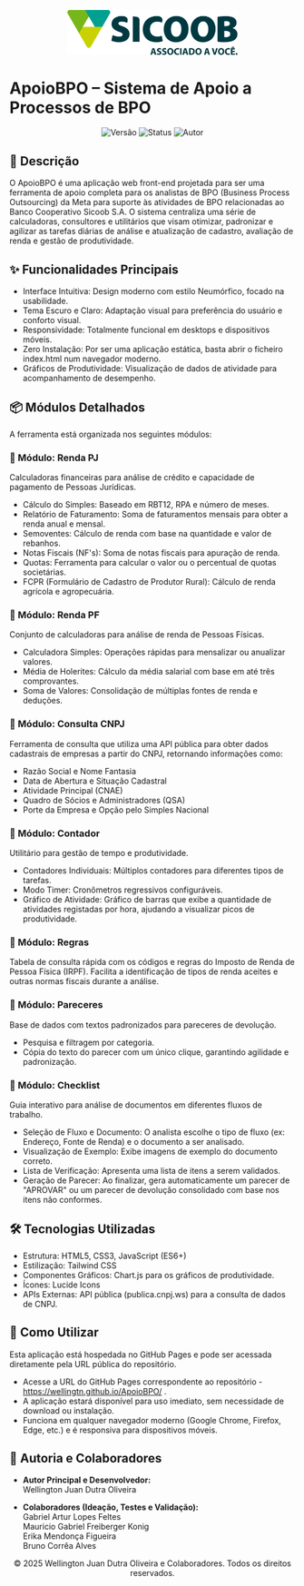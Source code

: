 <p align="center">
  <img src="./images/sicoob-seeklogo.png" alt="Sicoob Logo" width="300"/>
</p>

# ApoioBPO – Sistema de Apoio a Processos de BPO

<p align="center">
  <img alt="Versão" src="https://img.shields.io/badge/vers%C3%A3o-1.6.0-blue.svg">
  <img alt="Status" src="https://img.shields.io/badge/status-Em_Desenvolvimento-yellow.svg">
  <img alt="Autor" src="https://img.shields.io/badge/autor-Wellington_Juan_%26_Colaboradores-purple.svg">
</p>

## 📜 Descrição

O ApoioBPO é uma aplicação web front-end projetada para ser uma ferramenta de apoio completa para os analistas de BPO (Business Process Outsourcing) da Meta para suporte às atividades de BPO relacionadas ao Banco Cooperativo Sicoob S.A. O sistema centraliza uma série de calculadoras, consultores e utilitários que visam otimizar, padronizar e agilizar as tarefas diárias de análise e atualização de cadastro, avaliação de renda e gestão de produtividade.

## ✨ Funcionalidades Principais

- Interface Intuitiva: Design moderno com estilo Neumórfico, focado na usabilidade.
- Tema Escuro e Claro: Adaptação visual para preferência do usuário e conforto visual.
- Responsividade: Totalmente funcional em desktops e dispositivos móveis.
- Zero Instalação: Por ser uma aplicação estática, basta abrir o ficheiro index.html num navegador moderno.
- Gráficos de Produtividade: Visualização de dados de atividade para acompanhamento de desempenho.

## 📦 Módulos Detalhados

A ferramenta está organizada nos seguintes módulos:

### 🔹 Módulo: Renda PJ

Calculadoras financeiras para análise de crédito e capacidade de pagamento de Pessoas Jurídicas.

- Cálculo do Simples: Baseado em RBT12, RPA e número de meses.
- Relatório de Faturamento: Soma de faturamentos mensais para obter a renda anual e mensal.
- Semoventes: Cálculo de renda com base na quantidade e valor de rebanhos.
- Notas Fiscais (NF's): Soma de notas fiscais para apuração de renda.
- Quotas: Ferramenta para calcular o valor ou o percentual de quotas societárias.
- FCPR (Formulário de Cadastro de Produtor Rural): Cálculo de renda agrícola e agropecuária.

### 🔹 Módulo: Renda PF

Conjunto de calculadoras para análise de renda de Pessoas Físicas.

- Calculadora Simples: Operações rápidas para mensalizar ou anualizar valores.
- Média de Holerites: Cálculo da média salarial com base em até três comprovantes.
- Soma de Valores: Consolidação de múltiplas fontes de renda e deduções.

### 🔹 Módulo: Consulta CNPJ

Ferramenta de consulta que utiliza uma API pública para obter dados cadastrais de empresas a partir do CNPJ, retornando informações como:

- Razão Social e Nome Fantasia
- Data de Abertura e Situação Cadastral
- Atividade Principal (CNAE)
- Quadro de Sócios e Administradores (QSA)
- Porte da Empresa e Opção pelo Simples Nacional

### 🔹 Módulo: Contador

Utilitário para gestão de tempo e produtividade.

- Contadores Individuais: Múltiplos contadores para diferentes tipos de tarefas.
- Modo Timer: Cronômetros regressivos configuráveis.
- Gráfico de Atividade: Gráfico de barras que exibe a quantidade de atividades registadas por hora, ajudando a visualizar picos de produtividade.

### 🔹 Módulo: Regras

Tabela de consulta rápida com os códigos e regras do Imposto de Renda de Pessoa Física (IRPF). Facilita a identificação de tipos de renda aceites e outras normas fiscais durante a análise.

### 🔹 Módulo: Pareceres

Base de dados com textos padronizados para pareceres de devolução.

- Pesquisa e filtragem por categoria.
- Cópia do texto do parecer com um único clique, garantindo agilidade e padronização.

### 🔹 Módulo: Checklist

Guia interativo para análise de documentos em diferentes fluxos de trabalho.

- Seleção de Fluxo e Documento: O analista escolhe o tipo de fluxo (ex: Endereço, Fonte de Renda) e o documento a ser analisado.
- Visualização de Exemplo: Exibe imagens de exemplo do documento correto.
- Lista de Verificação: Apresenta uma lista de itens a serem validados.
- Geração de Parecer: Ao finalizar, gera automaticamente um parecer de "APROVAR" ou um parecer de devolução consolidado com base nos itens não conformes.

## 🛠️ Tecnologias Utilizadas

- Estrutura: HTML5, CSS3, JavaScript (ES6+)
- Estilização: Tailwind CSS
- Componentes Gráficos: Chart.js para os gráficos de produtividade.
- Ícones: Lucide Icons
- APIs Externas: API pública (publica.cnpj.ws) para a consulta de dados de CNPJ.

## 🚀 Como Utilizar

Esta aplicação está hospedada no GitHub Pages e pode ser acessada diretamente pela URL pública do repositório.

- Acesse a URL do GitHub Pages correspondente ao repositório - https://wellingtn.github.io/ApoioBPO/ .
- A aplicação estará disponível para uso imediato, sem necessidade de download ou instalação.
- Funciona em qualquer navegador moderno (Google Chrome, Firefox, Edge, etc.) e é responsiva para dispositivos móveis.

## 👥 Autoria e Colaboradores

- **Autor Principal e Desenvolvedor:**  
  Wellington Juan Dutra Oliveira

- **Colaboradores (Ideação, Testes e Validação):**  
  Gabriel Artur Lopes Feltes  
  Mauricio Gabriel Freiberger Konig  
  Erika Mendonça Figueira  
  Bruno Corrêa Alves

<p align="center">
© 2025 Wellington Juan Dutra Oliveira e Colaboradores. Todos os direitos reservados.
</p>
